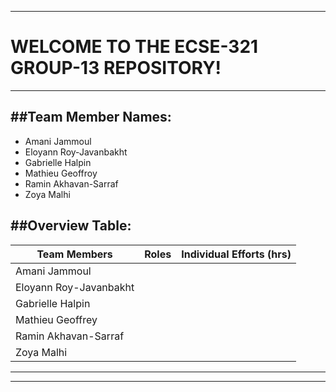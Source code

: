 ********************************************
# WELCOME TO THE ECSE-321 GROUP-13 REPOSITORY!
********************************************

##Team Member Names:
-------------------------------------------------------------------
- Amani Jammoul
- Eloyann Roy-Javanbakht
- Gabrielle Halpin
- Mathieu Geoffroy
- Ramin Akhavan-Sarraf
- Zoya Malhi

##Overview Table:
--------------------------------------------------------------------------
| Team Members                | Roles         | Individual Efforts (hrs) |
| --------------------------- |:-------------:| ------------------------:|
| Amani Jammoul               |               |                          |
| Eloyann Roy-Javanbakht      |               |                          |
| Gabrielle Halpin            |               |                          |
| Mathieu Geoffrey            |               |                          |
| Ramin Akhavan-Sarraf        |               |                          |
| Zoya Malhi                  |               |                          |
__________________________________________________________________________


--------------------------------------------------------------------------
